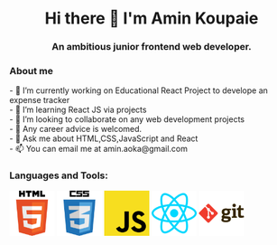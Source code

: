 <h1 align =center> Hi there 👋 I'm Amin Koupaie</h1>
<h3 align =center> An ambitious junior frontend web developer.</h3>
<h3> About me </h3>
- 🔭 I’m currently working on Educational React Project to develope an expense tracker<br>
- 🌱 I’m learning React JS via projects<br>
- 👯 I’m looking to collaborate on any web development projects<br>
- 🤔 Any career advice is welcomed.<br>
- 💬 Ask me about HTML,CSS,JavaScript and React<br>
- 📫 You can email me at amin.aoka@gmail.com<br>
<h3 align="left">Languages and Tools:</h3>
<span><img width=80 height=80 src = "html.jpg">
<span><img width=80 height=80 src = "css.jpg"> 
<img width=80 height=80 src = "js.jpg">
<img width=80 height=80 src = "react.jpg">
<img width=80 height=80 src = "git.jpg"></span>
  
 

<!--
**amin-aoka/amin-aoka** is a ✨ _special_ ✨ repository because its `README.md` (this file) appears on your GitHub profile.

Here are some ideas to get you started:

- 🔭 I’m currently working on ...
- 🌱 I’m currently learning ...
- 👯 I’m looking to collaborate on ...
- 🤔 I’m looking for help with ...
- 💬 Ask me about ...
- 📫 How to reach me: ...
- 😄 Pronouns: ...
- ⚡ Fun fact: ...
-->
